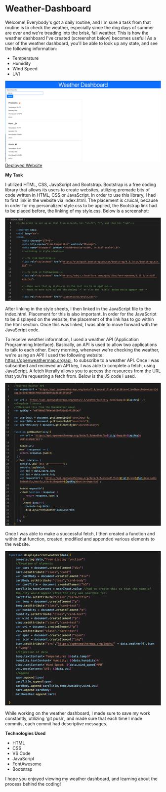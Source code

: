 # Weather-Dashboard

Welcome! Everybody's got a daily routine, and I'm sure a task from that routine is to check the weather, especially since the dog days of summer are over and we're treading into the brisk, fall weather. This is how the weather dashboard I've created (screenshot below) becomes useful! As a user of the weather dashboard, you'll be able to look up any state, and see the following information:

- Temperature
- Humidity 
- Wind Speed 
- UVI

![Website-Preview](./assets/images/weatherdashboard.png)
[Deployed Website](https://amylipscomb.github.io/weather-dashboard/)

<strong>My Task</strong>

I utilized HTML, CSS, JavaScript and Bootstrap. Bootstrap is a free coding library that allows its users to create websites, utilizing premade bits of code written in HTML, CSS or JavaScript. In order to use this library, I had to first link in the website via index.html. The placement is cruical, because in order for my personalized style.css to be applied, the Bootstrap link had to be placed before, the linking of my style.css. Below is a screenshot: 

![Index-Link](./assets/images/index.html-screenshot.png)

After linking in the style sheets, I then linked in the JavaScript file to the index.html. Placement for this is also important. In order for the JavaScript to be displayed on the website, the placement of the link has to go within the html section. Once this was linked, I was able to move forward with the JavaScript code. 

To receive weather information, I used a weather API (Application Programming Interface). Basically, an API is used to allow two applications to talk to each other. Every morning, whenever we're checking the weather, we're using an API! I used the following website: https://openweathermap.org/api, to subscribe to a weather API. Once I was subscribed and recieved an API key, I was able to complete a fetch, using JavaScript. A fetch literally allows you to access the resources from the URL that you're requesting a fetch from. Below is the JS code I used. 

![API-Fetch](./assets/images/javascript-fetch.png)

Once I was able to make a successful fetch, I then created a function and within that function, created, modified and appended various elements to the website. 

![JS-Function](./assets/images/javascript-create%2Cmodify%2Cappend.png)

While working on the weather dashboard, I made sure to save my work constantly, utilizing 'git push', and made sure that each time I made commits, each commit had descriptive messages. 

<strong>Technologies Used</strong>	

-	HTML 
-	CSS
-	VS Code
-   JavaScript
-   FontAwesome
-   Bootstrap

I hope you enjoyed viewing my weather dashboard, and learning about the process behind the coding!



